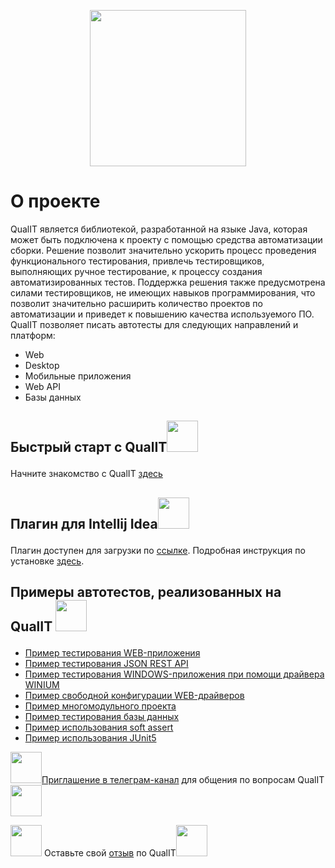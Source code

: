 <p align="center"><img src="https://user-images.githubusercontent.com/122878672/215527700-23fc83ed-5a3b-4070-ac11-f7416eed1634.svg" width="250"></p>

# О проекте

QualIT является библиотекой, разработанной на языке Java, которая может быть подключена к проекту с помощью средства автоматизации сборки. Решение позволит значительно ускорить процесс проведения функционального тестирования, привлечь тестировщиков, выполняющих ручное тестирование, к процессу создания автоматизированных тестов. Поддержка решения также предусмотрена силами тестировщиков, не имеющих навыков программирования, что позволит значительно расширить количество проектов по автоматизации и приведет к повышению качества используемого ПО.
QualIT позволяет писать автотесты для следующих направлений и платформ:

* Web
* Desktop
* Мобильные приложения
* Web API
* Базы данных



## <p>Быстрый старт с QualIT<img src="https://user-images.githubusercontent.com/122878672/215529468-27fac55e-4bef-4856-b09a-235e98a8e0e1.png" width="50"></p>
<p>Начните знакомство с QualIT <a href="https://docs.appline.ru/s/cahgriref9uhhnfr4mug/qualit/d/cahh1qjef9uhhnfr4n2g/bystryj-start" >здесь</a></p>

## <p>Плагин для Intellij Idea<img src="https://user-images.githubusercontent.com/122878672/215534228-d17fa259-ca33-46fa-ba0c-18dff947ee69.png" width="50"></p>
<p>Плагин доступен для загрузки по <a href="https://nexus.appline.ru/repository/qualit-plugin/ru/ibsqa/qualit/qualit-plugin/3.4.1/qualit-plugin-3.4.1.zip" target="_blank" rel="noopener">ссылке</a>. Подробная инструкция по установке <a href="https://docs.appline.ru/s/cahgriref9uhhnfr4mug/qualit/d/cahh1qjef9uhhnfr4n2g/bystryj-start?currentPageId=cahj59ref9uhhnfr4org">здесь</a>.</p>

## <p>Примеры автотестов, реализованных на QualIT <img src="https://user-images.githubusercontent.com/122878672/215530574-cfbf308f-20ba-4493-9bb3-b7cda3916178.png" width="50"></p>
* [Пример тестирования WEB-приложения](https://github.com/IBSCorp/web-example)
* [Пример тестирования JSON REST API](https://github.com/IBSCorp/rest-api-example)
* [Пример тестирования WINDOWS-приложения при помощи драйвера WINIUM](https://github.com/IBSCorp/winium-example)
* [Пример свободной конфигурации WEB-драйверов](https://github.com/IBSCorp/web-drivers-example)
* [Пример многомодульного проекта](https://github.com/IBSCorp/multimodule-example)
* [Пример тестирования базы данных](https://github.com/IBSCorp/db-example)
* [Пример использования soft assert](https://github.com/IBSCorp/soft-assert-example)
* [Пример использования JUnit5](https://github.com/IBSCorp/junit-example)


<p><img src="https://user-images.githubusercontent.com/122878672/215537819-c0109849-515d-4d01-98ee-6a7878383b52.png" width="50"><a href="https://t.me/+SAERHFtHmWQ2OWFi">Приглашение в телеграм-канал</a> для общения по вопросам QualIT<img src="https://user-images.githubusercontent.com/122878672/215537819-c0109849-515d-4d01-98ee-6a7878383b52.png" width="50"></p>

<p><img src="https://user-images.githubusercontent.com/122878672/215538501-7daa4ee7-5266-4d77-a7d5-b719aeb54b23.png" width="50"> Оставьте свой <a href="https://docs.google.com/forms/d/e/1FAIpQLSccB3xCKwYzHpgbgQQNy8ZkzhenBGPBVMQJ0L9zLQgC4CxxEg/viewform">отзыв</a> по QualIT<img src="https://user-images.githubusercontent.com/122878672/215538501-7daa4ee7-5266-4d77-a7d5-b719aeb54b23.png" width="50"></p>